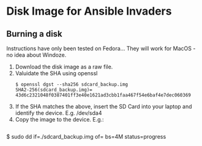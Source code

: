 # Disk Image for Ansible Invaders

## Burning a disk
Instructions have only been tested on Fedora... They will work for MacOS - no idea about Windoze.

1. Download the disk image as a raw file.
2. Valuidate the SHA using openssl
    ```
    $ openssl dgst --sha256 sdcard_backup.img
    SHA2-256(sdcard_backup.img)= 43d6c2321048f0387401ff3e40e1621ad3cbb1faa467f54e6baf4e7dec060369
    ```
3. If the SHA matches the above, insert the SD Card into your laptop and identify the device. E.g. /dev/sda4
4. Copy the image to the device. E.g.:
   ```
  $ sudo dd if=./sdcard_backup.img of=<your device> bs=4M status=progress
   ```
